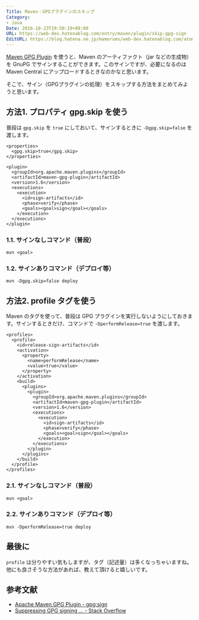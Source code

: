 ```yaml
---
Title: Maven：GPGプラグインのスキップ
Category:
- Java
Date: 2016-10-23T19:50:19+09:00
URL: https://web-dev.hatenablog.com/entry/maven/plugin/skip-gpg-sign
EditURL: https://blog.hatena.ne.jp/mamorums/web-dev.hatenablog.com/atom/entry/10328749687190886861
---
```


[Maven GPG Plugin](http://maven.apache.org/plugins/maven-gpg-plugin/) を使うと、Maven のアーティファクト（jar などの生成物）を GnuPG でサインすることができます。このサインですが、必要になるのは Maven Central にアップロードするときなのかなと思います。

そこで、サイン（GPGプラグインの処理）をスキップする方法をまとめてみようと思います。


## 方法1. プロパティ gpg.skip を使う
普段は `gpg.skip` を `true` にしておいて、サインするときに `-Dgpg.skip=false` を渡します。

```
<properties>
  <gpg.skip>true</gpg.skip>
</properties>

<plugin>
  <groupId>org.apache.maven.plugins</groupId>
  <artifactId>maven-gpg-plugin</artifactId>
  <version>1.6</version>
  <executions>
    <execution>
      <id>sign-artifacts</id>
      <phase>verify</phase>
      <goals><goal>sign</goal></goals>
    </execution>
  </executions>
</plugin>
```

### 1.1. サインなしコマンド（普段）
```
mvn <goal>
```

### 1.2. サインありコマンド（デプロイ等）
```
mvn -Dgpg.skip=false deploy
```


## 方法2. profile タグを使う
Maven のタグを使って、普段は GPG プラグインを実行しないようにしておきます。サインするときだけ、コマンドで `-DperformRelease=true` を渡します。

```
<profiles>
  <profile>
    <id>release-sign-artifacts</id>
    <activation>
      <property>
        <name>performRelease</name>
        <value>true</value>
      </property>
    </activation>
    <build>
      <plugins>
        <plugin>
          <groupId>org.apache.maven.plugins</groupId>
          <artifactId>maven-gpg-plugin</artifactId>
          <version>1.6</version>
          <executions>
            <execution>
              <id>sign-artifacts</id>
              <phase>verify</phase>
              <goals><goal>sign</goal></goals>
            </execution>
          </executions>
        </plugin>
      </plugins>
    </build>
  </profile>
</profiles>
```

### 2.1. サインなしコマンド（普段）
```
mvn <goal>
```

### 2.2. サインありコマンド（デプロイ等）
```
mvn -DperformRelease=true deploy
```


## 最後に
`profile` は分りやすい気もしますが、タグ（記述量）は多くなっちゃいますね。他にも良さそうな方法があれば、教えて頂けると嬉しいです。


## 参考文献
- [Apache Maven GPG Plugin - gpg:sign](http://maven.apache.org/plugins/maven-gpg-plugin/sign-mojo.html)
- [Suppressing GPG signing ... - Stack Overflow](http://stackoverflow.com/questions/14825039/suppressing-gpg-signing-for-maven-based-continous-integration-builds-travis-ci)
